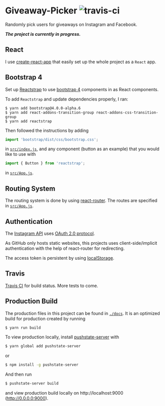 # Giveaway-Picker ![travis-ci](https://travis-ci.org/42mandychen/giveawaypicker.svg?branch=master)
Randomly pick users for giveaways on Instagram and Facebook.

***The project is currently in progress.***

## React

I use [create-react-app](https://github.com/facebookincubator/create-react-app) that easily set up the whole project as a `React` app.

## Bootstrap 4

Set up [Reactstrap](http://reactstrap.github.io/) to use [bootstrap 4](https://v4-alpha.getbootstrap.com/) components in as React components.

To add `Reactstrap` and update dependencies properly, I ran:

```shell
$ yarn add bootstrap@4.0.0-alpha.6
$ yarn add react-addons-transition-group react-addons-css-transition-group
$ yarn add reactstrap
```

Then followed the instructions by adding

```javascript
import 'bootstrap/dist/css/bootstrap.css';
```

in [`src/index.js`](./src/index.js), and any component (button as an example) that you would like to use with

```javascript
import { Button } from 'reactstrap';
```

in [`src/App.js`](./src/App.js).

## Routing System

The routing system is done by using [react-router](https://reacttraining.com/react-router/). The routes are specified in [`src/App.js`](./src/App.js).

## Authentication

The [Instagram API](https://www.instagram.com/developer/authentication/) uses [OAuth 2.0 protocol](http://tools.ietf.org/html/draft-ietf-oauth-v2-12).

As GitHub only hosts static websites, this projects uses client-side/implicit authentication with the help of react-router for redirecting. 

The access token is persistent by using [localStorage](https://www.w3schools.com/html/html5_webstorage.asp).

## Travis

[Travis CI](https://travis-ci.org/) for build status. More tests to come.

## Production Build

The production files in this project can be found in [`./docs`](./docs). It is an optimized build for production created by running

```bash
$ yarn run build
```

To view production locally, install [pushstate-server](https://github.com/scottcorgan/pushstate-server) with 

```bash
$ yarn global add pushstate-server
```

or

```bash
$ npm install -g pushstate-server
```

And then run 

```bash
$ pushstate-server build
```

and view production build locally on http://localhost:9000 (http://0.0.0.0:9000).